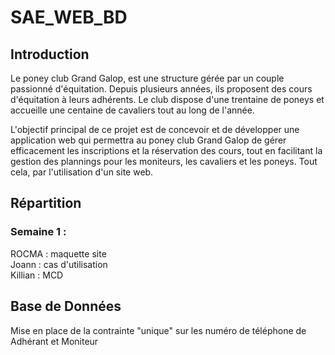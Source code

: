 # SAE_WEB_BD

## Introduction
Le poney club Grand Galop, est une structure gérée par un couple passionné d'équitation. Depuis plusieurs années, ils proposent des cours d'équitation à leurs adhérents. Le club dispose d'une trentaine de poneys et accueille une centaine de cavaliers tout au long de l'année.

L'objectif principal de ce projet est de concevoir et de développer une application web qui permettra au poney club Grand Galop de gérer efficacement les inscriptions et la réservation des cours, tout en facilitant la gestion des plannings pour les moniteurs, les cavaliers et les poneys. Tout cela, par l'utilisation d'un site web.


## Répartition
### Semaine 1 :
ROCMA : maquette site  
Joann : cas d'utilisation  
Killian : MCD  


## Base de Données
Mise en place de la contrainte "unique" sur les numéro de téléphone de Adhérant et Moniteur